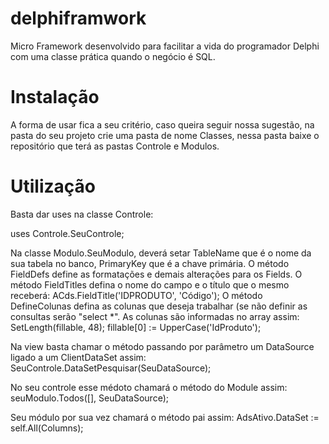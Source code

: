 # delphiframwork
Micro Framework desenvolvido para facilitar a vida do programador Delphi com uma classe prática quando o negócio é SQL.

# Instalação
A forma de usar fica a seu critério, caso queira seguir nossa sugestão, na pasta do seu projeto crie uma pasta de nome Classes, nessa pasta baixe o repositório que terá as pastas Controle e Modulos.

# Utilização

Basta dar uses na classe Controle:

uses
  Controle.SeuControle;
  
Na classe Modulo.SeuModulo, deverá setar TableName que é o nome da sua tabela no banco, PrimaryKey que é a chave primária.
O método FieldDefs define as formatações e demais alterações para os Fields.
O método FieldTitles defina o nome do campo e o título que o mesmo receberá: ACds.FieldTitle('IDPRODUTO', 'Código');
O método DefineColunas defina as colunas que deseja trabalhar (se não definir as consultas serão "select *". As colunas são informadas no array assim:
  SetLength(fillable, 48);
  fillable[0] := UpperCase('IdProduto');
  
Na view basta chamar o método passando por parâmetro um DataSource ligado a um ClientDataSet assim:
  SeuControle.DataSetPesquisar(SeuDataSource);
  
No seu controle esse médoto chamará o método do Module assim:
  seuModulo.Todos([], SeuDataSource);
  
Seu módulo por sua vez chamará o método pai assim:
  AdsAtivo.DataSet := self.All(Columns);
